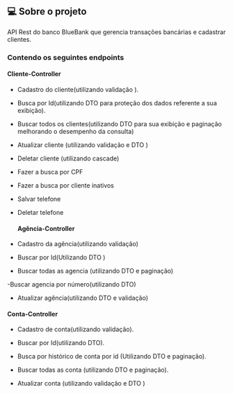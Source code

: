 ##  💻 Sobre o projeto
API  Rest  do banco  BlueBank  que gerencia transações  bancárias e cadastrar clientes.

###  Contendo os seguintes  endpoints


  #### Cliente-Controller
  
- Cadastro do cliente(utilizando validação ).

- Busca por Id(utilizando DTO para proteção dos dados referente a sua exibição).

- Buscar todos os clientes(utilizando DTO para sua exibição e paginação melhorando o 
desempenho da consulta)

- Atualizar cliente (utilizando validação e DTO )

- Deletar cliente (utilizando cascade)

- Fazer a busca por CPF

- Fazer a busca por cliente inativos

- Salvar telefone

- Deletar telefone



  #### Agência-Controller

- Cadastro da agência(utilizando validação)

- Buscar por Id(Utilizando DTO )

- Buscar todas as agencia (utilizando DTO e paginação)

-Buscar agencia por número(utilizando DTO)

- Atualizar agência(utilizando DTO e validação)



 #### Conta-Controller

- Cadastro de conta(utilizando validação).

- Buscar por Id(utilizando DTO).
- Busca por histórico de conta por id (Utilizando DTO e paginação).

- Buscar todas as conta (utilizando DTO e paginação).

- Atualizar conta (utilizando validação e DTO )





